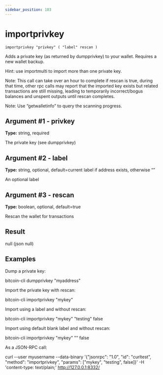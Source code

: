 ```yaml
---
sidebar_position: 103
---
```

# importprivkey

`importprivkey "privkey" ( "label" rescan )`

Adds a private key (as returned by dumpprivkey) to your wallet. Requires a new wallet backup.

Hint: use importmulti to import more than one private key.

Note: This call can take over an hour to complete if rescan is true, during that time, other rpc calls may report that the imported key exists but related transactions are still missing, leading to temporarily incorrect/bogus balances and unspent outputs until rescan completes.

Note: Use “getwalletinfo” to query the scanning progress.

## Argument #1 - privkey

**Type:** string, required

The private key (see dumpprivkey)

## Argument #2 - label

**Type:** string, optional, default=current label if address exists, otherwise “”

An optional label

## Argument #3 - rescan

**Type:** boolean, optional, default=true

Rescan the wallet for transactions

## Result

null    (json null)

## Examples

Dump a private key:

bitcoin-cli dumpprivkey "myaddress"

Import the private key with rescan:

bitcoin-cli importprivkey "mykey"

Import using a label and without rescan:

bitcoin-cli importprivkey "mykey" "testing" false

Import using default blank label and without rescan:

bitcoin-cli importprivkey "mykey" "" false

As a JSON-RPC call:

curl --user myusername --data-binary '{"jsonrpc": "1.0", "id": "curltest", "method": "importprivkey", "params": ["mykey", "testing", false]}' -H 'content-type: text/plain;' http://127.0.0.1:8332/